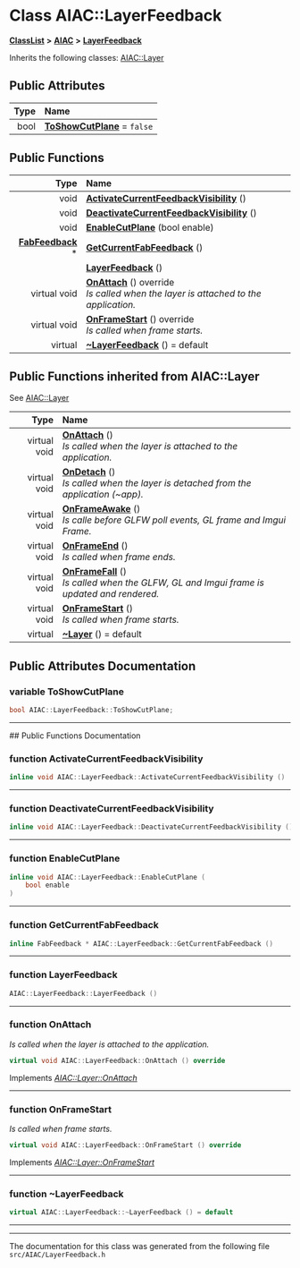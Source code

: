 

# Class AIAC::LayerFeedback



[**ClassList**](annotated.md) **>** [**AIAC**](namespaceAIAC.md) **>** [**LayerFeedback**](classAIAC_1_1LayerFeedback.md)








Inherits the following classes: [AIAC::Layer](classAIAC_1_1Layer.md)






















## Public Attributes

| Type | Name |
| ---: | :--- |
|  bool | [**ToShowCutPlane**](#variable-toshowcutplane)   = `false`<br> |
































## Public Functions

| Type | Name |
| ---: | :--- |
|  void | [**ActivateCurrentFeedbackVisibility**](#function-activatecurrentfeedbackvisibility) () <br> |
|  void | [**DeactivateCurrentFeedbackVisibility**](#function-deactivatecurrentfeedbackvisibility) () <br> |
|  void | [**EnableCutPlane**](#function-enablecutplane) (bool enable) <br> |
|  [**FabFeedback**](classAIAC_1_1FabFeedback.md) \* | [**GetCurrentFabFeedback**](#function-getcurrentfabfeedback) () <br> |
|   | [**LayerFeedback**](#function-layerfeedback) () <br> |
| virtual void | [**OnAttach**](#function-onattach) () override<br>_Is called when the layer is attached to the application._  |
| virtual void | [**OnFrameStart**](#function-onframestart) () override<br>_Is called when frame starts._  |
| virtual  | [**~LayerFeedback**](#function-layerfeedback) () = default<br> |


## Public Functions inherited from AIAC::Layer

See [AIAC::Layer](classAIAC_1_1Layer.md)

| Type | Name |
| ---: | :--- |
| virtual void | [**OnAttach**](classAIAC_1_1Layer.md#function-onattach) () <br>_Is called when the layer is attached to the application._  |
| virtual void | [**OnDetach**](classAIAC_1_1Layer.md#function-ondetach) () <br>_Is called when the layer is detached from the application (~app)._  |
| virtual void | [**OnFrameAwake**](classAIAC_1_1Layer.md#function-onframeawake) () <br>_Is calle before GLFW poll events, GL frame and Imgui Frame._  |
| virtual void | [**OnFrameEnd**](classAIAC_1_1Layer.md#function-onframeend) () <br>_Is called when frame ends._  |
| virtual void | [**OnFrameFall**](classAIAC_1_1Layer.md#function-onframefall) () <br>_Is called when the GLFW, GL and Imgui frame is updated and rendered._  |
| virtual void | [**OnFrameStart**](classAIAC_1_1Layer.md#function-onframestart) () <br>_Is called when frame starts._  |
| virtual  | [**~Layer**](classAIAC_1_1Layer.md#function-layer) () = default<br> |






















































## Public Attributes Documentation




### variable ToShowCutPlane 

```C++
bool AIAC::LayerFeedback::ToShowCutPlane;
```




<hr>
## Public Functions Documentation




### function ActivateCurrentFeedbackVisibility 

```C++
inline void AIAC::LayerFeedback::ActivateCurrentFeedbackVisibility () 
```




<hr>



### function DeactivateCurrentFeedbackVisibility 

```C++
inline void AIAC::LayerFeedback::DeactivateCurrentFeedbackVisibility () 
```




<hr>



### function EnableCutPlane 

```C++
inline void AIAC::LayerFeedback::EnableCutPlane (
    bool enable
) 
```




<hr>



### function GetCurrentFabFeedback 

```C++
inline FabFeedback * AIAC::LayerFeedback::GetCurrentFabFeedback () 
```




<hr>



### function LayerFeedback 

```C++
AIAC::LayerFeedback::LayerFeedback () 
```




<hr>



### function OnAttach 

_Is called when the layer is attached to the application._ 
```C++
virtual void AIAC::LayerFeedback::OnAttach () override
```



Implements [*AIAC::Layer::OnAttach*](classAIAC_1_1Layer.md#function-onattach)


<hr>



### function OnFrameStart 

_Is called when frame starts._ 
```C++
virtual void AIAC::LayerFeedback::OnFrameStart () override
```



Implements [*AIAC::Layer::OnFrameStart*](classAIAC_1_1Layer.md#function-onframestart)


<hr>



### function ~LayerFeedback 

```C++
virtual AIAC::LayerFeedback::~LayerFeedback () = default
```




<hr>

------------------------------
The documentation for this class was generated from the following file `src/AIAC/LayerFeedback.h`

